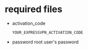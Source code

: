 # required files
- activation_code
    ```
    YOUR_EXPRESSVPN_ACTIVATION_CODE
    ```
- password
    root user's password
